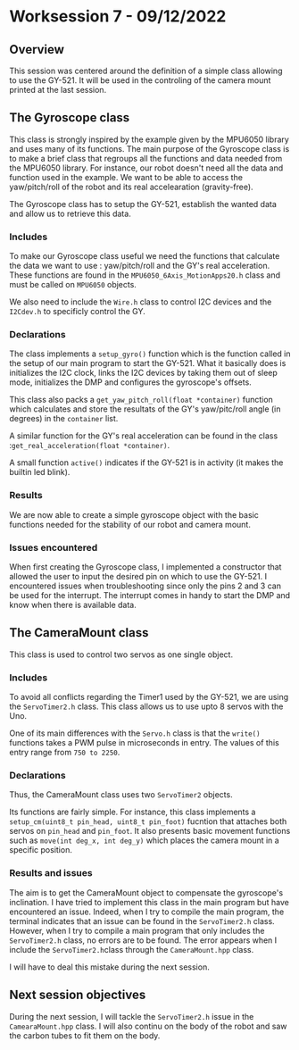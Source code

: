 # **Worksession 7 - 09/12/2022**

## **Overview** 

This session was centered around the definition of a simple class allowing to use the GY-521. It will be used in the controling of the camera mount printed at the last session.

## **The Gyroscope class**

This class is strongly inspired by the example given by the MPU6050 library and uses many of its functions. 
The main purpose of the Gyroscope class is to make a brief class that regroups all the functions and data needed from the MPU6050 library. 
For instance, our robot doesn't need all the data and function used in the example. We want to be able to access the yaw/pitch/roll of the robot and its real accelearation (gravity-free). 

The Gyroscope class has to setup the GY-521, establish the wanted data and allow us to retrieve this data. 


### **Includes** 

To make our Gyroscope class useful we need the functions that calculate the data we want to use : yaw/pitch/roll and the GY's real acceleration.
These functions are found in the ```MPU6050_6Axis_MotionApps20.h``` class and must be called on ```MPU6050``` objects. 

We also need to include the ```Wire.h``` class to control I2C devices and the ```I2Cdev.h``` to specificly control the GY. 

### **Declarations**

The class implements a ```setup_gyro()``` function which is the function called in the setup of our main program to start the GY-521. What it basically does is initializes the I2C clock, links the I2C devices by taking them out of sleep mode, initializes the DMP and configures the gyroscope's offsets.

This class also packs a ```get_yaw_pitch_roll(float *container)``` function which calculates and store the resultats of the GY's yaw/pitc/roll angle (in degrees) in the ```container``` list. 

A similar function for the GY's real acceleration can be found in the class :```get_real_acceleration(float *container)```.

A small function ```active()``` indicates if the GY-521 is in activity (it makes the builtin led blink). 

### **Results** 

We are now able to create a simple gyroscope object with the basic functions needed for the stability of our robot and camera mount. 

### **Issues encountered** 

When first creating the Gyroscope class, I implemented a constructor that allowed the user to input the desired pin on which to use the GY-521. I encountered issues when troubleshooting since only the pins 2 and 3 can be used for the interrupt. The interrupt comes in handy to start the DMP and know when there is available data. 

## **The CameraMount class**

This class is used to control two servos as one single object. 


### **Includes** 

To avoid all conflicts regarding the Timer1 used by the GY-521, we are using the ```ServoTimer2.h``` class. This class allows us to use upto 8 servos with the Uno. 

One of its main differences with the ```Servo.h``` class is that the ```write()``` functions takes a PWM pulse in microseconds in entry. The values of this entry range from ```750 to 2250```.

### **Declarations** 

Thus, the CameraMount class uses two ```ServoTimer2``` objects.

Its functions are fairly simple. For instance, this class implements a ```setup_cm(uint8_t pin_head, uint8_t pin_foot)``` fucntion that attaches both servos on ```pin_head``` and ```pin_foot```. 
It also presents basic movement functions such as ```move(int deg_x, int deg_y)``` which places the camera mount in a specific position. 

### **Results and issues**

The aim is to get the CameraMount object to compensate the gyroscope's inclination. 
I have tried to implement this class in the main program but have encountered an issue. Indeed, when I try to compile the main program, the terminal indicates that an issue can be found in the ```ServoTimer2.h``` class. However, when I try to compile a main program that only includes the ```ServoTimer2.h``` class, no errors are to be found. The error appears when I include the ```ServoTimer2.h```class through the ```CameraMount.hpp``` class.

I will have to deal this mistake during the next session. 


## **Next session objectives**

During the next session, I will tackle the ```ServoTimer2.h``` issue in the ```CamearaMount.hpp``` class.
I will also continu on the body of the robot and saw the carbon tubes to fit them on the body. 
